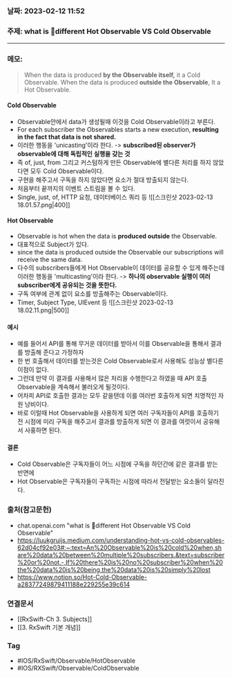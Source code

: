 ### 날짜: 2023-02-12 11:52

### 주제: what is different Hot Observable VS Cold Observable
---
### 메모: 
> When the data is produced **by the Observable itself,** it a Cold Observable.
> When the data is produced **outside the Observable**, It a Hot Observable.
#### Cold Observable 
- Observable안에서 data가 생성될때 이것을 Cold Observable이라고 부른다.
-  For each subscriber the Observables starts a new execution, **resulting in the fact that data is not shared.**
- 이러한 행동을 'unicasting'이라 한다. -> **subscribed된 observer가 observable에 대해 독립적인 실행을 갖는 것**
- 즉 of, just, from 그리고 커스텀하게 만든 Observable에 별다른 처리를 하지 않았다면 모두 Cold Observable이다.
- 구현을 해주고서 구독을 하지 않았다면 요소가 절대 방출되지 않는다. 
- 처음부터 끝까지의 이벤트 스트림을 볼 수 있다. 
- Single, just, of, HTTP 요청, 데이터베이스 쿼리 등
![[스크린샷 2023-02-13 18.01.57.png|400]]
#### Hot Observable
- Observable is hot when the data is **produced outside** the Observable. 
- 대표적으로 Subject가 있다.
- since the data is produced outside the Observable our subscriptions will receive the same data. 
- 다수의 subscribers들에게 Hot Observable이 데이터를 공유할 수 있게 해주는데 이러한 행동을 'multicasting'이라 한다. -> **하나의 observable 실행이 여러 subscriber에게 공유되는 것을 뜻한다.** 
- 구독 여부에 관계 없이 요소를 방출해주는 Observable이다. 
- Timer, Subject Type, UIEvent 등 
![[스크린샷 2023-02-13 18.02.11.png|500]]
#### 예시 
- 예를 들어서 API를 통해 무거운 데이터를 받아서 이를 Observable을 통해서 결과를 방출해 준다고 가정하자 
- 한 번 호출해서 데이터를 받는것은 Cold Observable로서 사용해도 성능상 별다른 이점이 없다. 
- 그런데 만약 이 결과를 사용해서 많은 처리을 수행한다고 하였을 때 API 호출 Observable을 계속해서 불러오게 될것이다. 
- 어차피 API로 호출한 결과는 모두 같을탠데 이를 여러번 호출하게 되면 치명적인 자원 낭비이다. 
- 바로 이럴때 Hot Observable을 사용하게 되면 여러 구독자들이 API를 호출하기 전 시점에 미리 구독을 해주고서 결과를 방출하게 되면 이 결과를 여럿이서 공유해서 사횽하면 된다. 
#### 결론 
- Cold Observable은 구독자들이 어느 시점에 구독을 하던간에 같은 결과를 받는 반면에 
- Hot Observable은 구독자들이 구독하는 시점에 따라서 전달받는 요소들이 달라진다.

### 출처(참고문헌) 
- chat.openai.com "what is different Hot Observable VS Cold Observable"
- https://luukgruijs.medium.com/understanding-hot-vs-cold-observables-62d04cf92e03#:~:text=An%20Observable%20is%20cold%20when,share%20data%20between%20multiple%20subscribers.&text=subscriber%20or%20not.-,If%20there%20is%20no%20subscriber%20when%20the%20data%20is%20being,the%20data%20is%20simply%20lost
- https://www.notion.so/Hot-Cold-Observable-a28377249879411188e229255e39c614

### 연결문서 
- [[RxSwift-Ch 3. Subjects]]
- [[3. RxSwift 기본 개념]]

### Tag
- #IOS/RxSwift/Observable/HotObservable 
- #IOS/RXSwift/Observable/ColdObservable